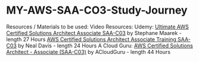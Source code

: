 # MY-AWS-SAA-CO3-Study-Journey

Resources / Materials to be used:
Video Resources:
Udemy:
[Ultimate AWS Certified Solutions Architect Associate SAA-C03](https://www.udemy.com/course/aws-certified-solutions-architect-associate-saa-c03/?src=sac&kw=aws+saa) by Stephane Maarek - length 27 Hours
[AWS Certified Solutions Architect Associate Training SAA-C03](https://www.udemy.com/course/aws-certified-solutions-architect-associate-hands-on/?src=sac&kw=aws+saa) by Neal Davis - length 24 Hours
A Cloud Guru:
[AWS Certified Solutions Architect - Associate (SAA-C03)](https://learn.acloud.guru/course/certified-solutions-architect-associate/overview) by ACloudGuru - length 44 Hours
